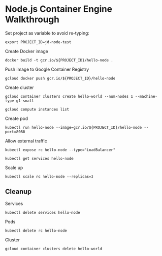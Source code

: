 # Node.js Container Engine Walkthrough

Set project as variable to avoid re-typing:

`export PROJECT_ID=jd-node-test`

Create Docker image

`docker build -t gcr.io/${PROJECT_ID}/hello-node .`

Push image to Google Container Registry

`gcloud docker push gcr.io/${PROJECT_ID}/hello-node`

Create cluster

`gcloud container clusters create hello-world --num-nodes 1 --machine-type g1-small`

`gcloud compute instances list`

Create pod

`kubectl run hello-node --image=gcr.io/${PROJECT_ID}/hello-node --port=8080`

Allow external traffic

`kubectl expose rc hello-node --type="LoadBalancer"`

`kubectl get services hello-node`

Scale up

`kubectl scale rc hello-node --replicas=3`

## Cleanup

Services

`kubectl delete services hello-node`

Pods

`kubectl delete rc hello-node`

Cluster

`gcloud container clusters delete hello-world`
